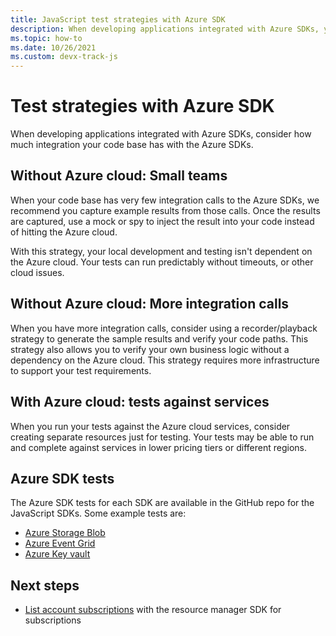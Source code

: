 ```yaml
---
title: JavaScript test strategies with Azure SDK
description: When developing applications integrated with Azure SDKs, you should consider the following strategies to ensure the quality of your code. 
ms.topic: how-to
ms.date: 10/26/2021
ms.custom: devx-track-js
---
```


# Test strategies with Azure SDK

When developing applications integrated with Azure SDKs, consider how much integration your code base has with the Azure SDKs. 

## Without Azure cloud: Small teams

When your code base has very few integration calls to the Azure SDKs, we recommend you capture example results from those calls. Once the results are captured, use a mock or spy to inject the result into your code instead of hitting the Azure cloud.  

With this strategy, your local development and testing isn't dependent on the Azure cloud. Your tests can run predictably without timeouts, or other cloud issues.

## Without Azure cloud: More integration calls

When you have more integration calls, consider using a recorder/playback strategy to generate the sample results and verify your code paths. This strategy also allows you to verify your own business logic without a dependency on the Azure cloud. This strategy requires more infrastructure to support your test requirements.

## With Azure cloud: tests against services 

When you run your tests against the Azure cloud services, consider creating separate resources just for testing. Your tests may be able to run and complete against services in lower pricing tiers or different regions. 

## Azure SDK tests

The Azure SDK tests for each SDK are available in the GitHub repo for the JavaScript SDKs. Some example tests are:

* [Azure Storage Blob](https://github.com/Azure/azure-sdk-for-js/tree/main/sdk/storage/storage-blob/test) 
* [Azure Event Grid](https://github.com/Azure/azure-sdk-for-js/tree/main/sdk/eventgrid/eventgrid/test)
* [Azure Key vault](https://github.com/Azure/azure-sdk-for-js/tree/main/sdk/keyvault/keyvault-secrets/test)

## Next steps

* [List account subscriptions](../sdk/authentication/local-development-environment-service-principal.md?tabs=azure-sdk-for-javascript) with the resource manager SDK for subscriptions